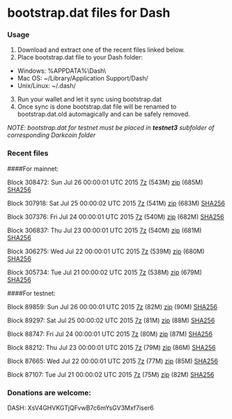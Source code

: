 # bootstrap.dat files for Dash

### Usage

1. Download and extract one of the recent files linked below.
2. Place bootstrap.dat file to your Dash folder:
 - Windows: %APPDATA%\Dash\
 - Mac OS: ~/Library/Application Support/Dash/
 - Unix/Linux: ~/.dash/
3. Run your wallet and let it sync using bootstrap.dat
4. Once sync is done bootstrap.dat file will be renamed to bootstrap.dat.old automagically and can be safely removed.

_NOTE: bootstrap.dat for testnet must be placed in **testnet3** subfolder of corresponding Darkcoin folder_

### Recent files

####For mainnet:

Block 308472: Sun Jul 26 00:00:01 UTC 2015 [7z](https://transfer.sh/1eUOCg/bootstrap.dat.20150726.7z) (543M) [zip](https://transfer.sh/vb6CZ/bootstrap.dat.20150726.zip) (685M) [SHA256](https://transfer.sh/jVc82/sha256.txt)

Block 307918: Sat Jul 25 00:00:02 UTC 2015 [7z](https://transfer.sh/2ZFXn/bootstrap.dat.20150725.7z) (541M) [zip](https://transfer.sh/ZgSav/bootstrap.dat.20150725.zip) (683M) [SHA256](https://transfer.sh/mFS24/sha256.txt)

Block 307376: Fri Jul 24 00:00:01 UTC 2015 [7z](https://transfer.sh/5Yf3f/bootstrap.dat.20150724.7z) (540M) [zip](https://transfer.sh/evGDg/bootstrap.dat.20150724.zip) (682M) [SHA256](https://transfer.sh/6mRGJ/sha256.txt)

Block 306837: Thu Jul 23 00:00:01 UTC 2015 [7z](https://transfer.sh/Vugec/bootstrap.dat.20150723.7z) (540M) [zip](https://transfer.sh/f0uEB/bootstrap.dat.20150723.zip) (681M) [SHA256](https://transfer.sh/7mndG/sha256.txt)

Block 306275: Wed Jul 22 00:00:01 UTC 2015 [7z](https://transfer.sh/l4v5y/bootstrap.dat.20150722.7z) (539M) [zip](https://transfer.sh/kx9fa/bootstrap.dat.20150722.zip) (680M) [SHA256](https://transfer.sh/1m9GK/sha256.txt)

Block 305734: Tue Jul 21 00:00:02 UTC 2015 [7z](https://transfer.sh/wg8AO/bootstrap.dat.20150721.7z) (538M) [zip](https://transfer.sh/jvKcr/bootstrap.dat.20150721.zip) (679M) [SHA256](https://transfer.sh/1hPXDd/sha256.txt)

####For testnet:

Block 89859: Sun Jul 26 00:00:01 UTC 2015 [7z](https://transfer.sh/QPi50/bootstrap.dat.20150726.7z) (82M) [zip](https://transfer.sh/SprC9/bootstrap.dat.20150726.zip) (90M) [SHA256](https://transfer.sh/ZdcHa/sha256.txt)

Block 89297: Sat Jul 25 00:00:02 UTC 2015 [7z](https://transfer.sh/j7YiU/bootstrap.dat.20150725.7z) (81M) [zip](https://transfer.sh/V2B0p/bootstrap.dat.20150725.zip) (88M) [SHA256](https://transfer.sh/mHXhB/sha256.txt)

Block 88747: Fri Jul 24 00:00:01 UTC 2015 [7z](https://transfer.sh/19YdZh/bootstrap.dat.20150724.7z) (80M) [zip](https://transfer.sh/14TZnK/bootstrap.dat.20150724.zip) (87M) [SHA256](https://transfer.sh/r4xei/sha256.txt)

Block 88212: Thu Jul 23 00:00:01 UTC 2015 [7z](https://transfer.sh/ePkVd/bootstrap.dat.20150723.7z) (79M) [zip](https://transfer.sh/1gHEey/bootstrap.dat.20150723.zip) (86M) [SHA256](https://transfer.sh/1dZNDz/sha256.txt)

Block 87665: Wed Jul 22 00:00:01 UTC 2015 [7z](https://transfer.sh/NIBpQ/bootstrap.dat.20150722.7z) (77M) [zip](https://transfer.sh/XzjUo/bootstrap.dat.20150722.zip) (85M) [SHA256](https://transfer.sh/7osRD/sha256.txt)

Block 87107: Tue Jul 21 00:00:02 UTC 2015 [7z](https://transfer.sh/1qpnh/bootstrap.dat.20150721.7z) (75M) [zip](https://transfer.sh/aJSEc/bootstrap.dat.20150721.zip) (82M) [SHA256](https://transfer.sh/k5KOf/sha256.txt)

### Donations are welcome:

DASH: XsV4GHVKGTjQFvwB7c6mYsGV3Mxf7iser6

